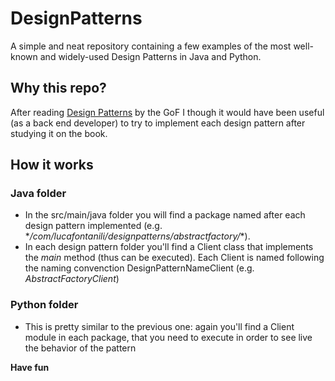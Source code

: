 # DesignPatterns

A simple and neat repository containing a few examples of the most well-known and widely-used Design Patterns in Java and Python.

## Why this repo?

After reading [Design Patterns](https://en.wikipedia.org/wiki/Design_Patterns) by the GoF I though it would have been useful (as a back end developer) to try to implement each design pattern after studying it on the book.

## How it works

### Java folder

- In the src/main/java folder you will find a package named after each design pattern implemented (e.g. \**/com/lucafontanili/designpatterns/abstractfactory/*\*).
- In each design pattern folder you'll find a Client class that implements the *main* method (thus can be executed). Each Client is named following the naming convenction DesignPatternNameClient (e.g. *AbstractFactoryClient*)

### Python folder

- This is pretty similar to the previous one: again you'll find a Client module in each package, that you need to execute in order to see live the behavior of the pattern

**Have fun**
